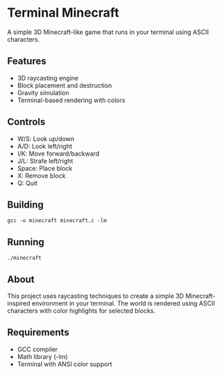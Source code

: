 
# Terminal Minecraft

A simple 3D Minecraft-like game that runs in your terminal using ASCII characters.

## Features
- 3D raycasting engine
- Block placement and destruction
- Gravity simulation
- Terminal-based rendering with colors

## Controls
- W/S: Look up/down
- A/D: Look left/right
- I/K: Move forward/backward
- J/L: Strafe left/right
- Space: Place block
- X: Remove block
- Q: Quit

## Building
```
gcc -o minecraft minecraft.c -lm
```

## Running
```
./minecraft
```

## About
This project uses raycasting techniques to create a simple 3D Minecraft-inspired environment in your terminal. The world is rendered using ASCII characters with color highlights for selected blocks.

## Requirements
- GCC compiler
- Math library (-lm)
- Terminal with ANSI color support

